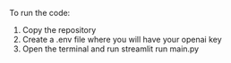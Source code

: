 To run the code:
1. Copy the repository
2. Create a .env file where you will have your openai key
3. Open the terminal and run streamlit run main.py

